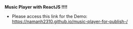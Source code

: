 **Music Player with ReactJS !!!!**
- Please access this link for the Demo: https://namanh2310.github.io/music-player-for-publish-/
